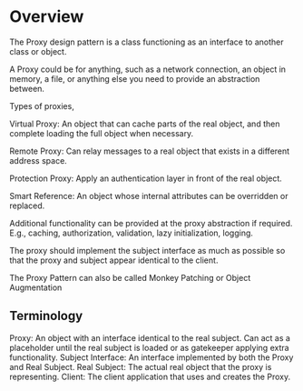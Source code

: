 # Overview

The Proxy design pattern is a class functioning as an interface to another class or object.

A Proxy could be for anything, such as a network connection, an object in memory, a file, or anything else you need to provide an abstraction between.

Types of proxies,

Virtual Proxy: An object that can cache parts of the real object, and then complete loading the full object when necessary.

Remote Proxy: Can relay messages to a real object that exists in a different address space.

Protection Proxy: Apply an authentication layer in front of the real object.

Smart Reference: An object whose internal attributes can be overridden or replaced.

Additional functionality can be provided at the proxy abstraction if required. E.g., caching, authorization, validation, lazy initialization, logging.

The proxy should implement the subject interface as much as possible so that the proxy and subject appear identical to the client.

The Proxy Pattern can also be called Monkey Patching or Object Augmentation

## Terminology

Proxy: An object with an interface identical to the real subject. Can act as a placeholder until the real subject is loaded or as gatekeeper applying extra functionality.
Subject Interface: An interface implemented by both the Proxy and Real Subject.
Real Subject: The actual real object that the proxy is representing.
Client: The client application that uses and creates the Proxy.
